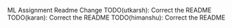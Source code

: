ML Assignment Readme
Change
TODO(utkarsh): Correct the README
TODO(karan): Correct the README
TODO(himanshu): Correct the README
